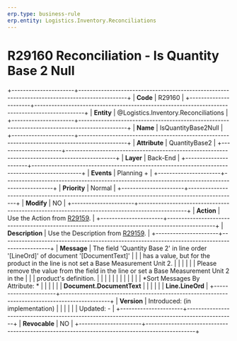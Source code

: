 ```yaml
---
erp.type: business-rule
erp.entity: Logistics.Inventory.Reconciliations
---
```


# R29160 Reconciliation - Is Quantity Base 2 Null
+----------------------+-----------------------------------------------------------------------------------------------+
| **Code**             | R29160                                                                                        |
+----------------------+-----------------------------------------------------------------------------------------------+
| **Entity**           | @Logistics.Inventory.Reconciliations                                                                                |
+----------------------+-----------------------------------------------------------------------------------------------+
| **Name**             | IsQuantityBase2Null                                                                           |
+----------------------+-----------------------------------------------------------------------------------------------+
| **Attribute**        | QuantityBase2                                                                                 |
+----------------------+-----------------------------------------------------------------------------------------------+
| **Layer**            | Back-End                                                                                      |
+----------------------+-----------------------------------------------------------------------------------------------+
| **Events**           | Planning +                                                                                    |
+----------------------+-----------------------------------------------------------------------------------------------+
| **Priority**         | Normal                                                                                        |
+----------------------+-----------------------------------------------------------------------------------------------+
| **Modify**           | NO                                                                                            |
+----------------------+-----------------------------------------------------------------------------------------------+
| **Action**           | Use the Action from [R29159](R29159.md).                                                      |
+----------------------+-----------------------------------------------------------------------------------------------+
| **Description**      | Use the Description from [R29159](R29159.md).                                                 |
+----------------------+-----------------------------------------------------------------------------------------------+
| **Message**          | The field \'Quantity Base 2\' in line order \'\[LineOrd\]\' of document \'\[DocumentText\]\'  |
|                      | has a value, but for the product in the line is not set a Base Measurement Unit 2.            |
|                      |                                                                                               |
|                      | Please remove the value from thе field in the line or set a Base Measurement Unit 2 in the    |
|                      | product\'s definition.                                                                        |
|                      |                                                                                               |
|                      |                                                                                               |
|                      |                                                                                               |
|                      | *Sort Messages By Attribute: *                                                                |
|                      |                                                                                               |
|                      | **Document.DocumentText**                                                                     |
|                      |                                                                                               |
|                      | **Line.LineOrd**                                                                              |
+----------------------+-----------------------------------------------------------------------------------------------+
| **Version**          | Introduced: (in implementation)                                                               |
|                      |                                                                                               |
|                      | Updated: -                                                                                    |
+----------------------+-----------------------------------------------------------------------------------------------+
| **Revocable**        | NO                                                                                            |
+----------------------+-----------------------------------------------------------------------------------------------+

  

  

  
